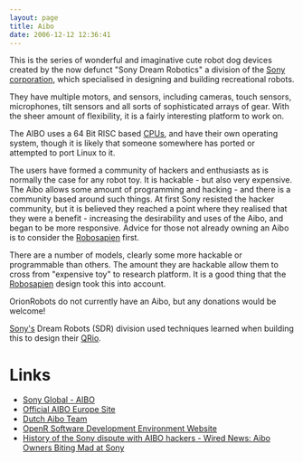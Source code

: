 ```yaml
---
layout: page
title: Aibo
date: 2006-12-12 12:36:41
---
```

<p>This is the series of wonderful and imaginative cute robot dog devices created by the now defunct "Sony Dream Robotics" a division of the <a class="wiki" href="/wiki/sony.html" title="Sony">Sony corporation</a>, which specialised in designing and building recreational robots.
</p>
<p>They have multiple motors, and sensors, including cameras, touch sensors, microphones, tilt sensors and all sorts of sophisticated arrays of gear. With the sheer amount of flexibility, it is a fairly interesting platform to work on.
</p>
<p>The AIBO uses a 64 Bit RISC based <a class="wiki" href="/wiki/cpu.html" title="Central Processing Unit">CPUs</a>, and have their own operating system, though it is likely that someone somewhere has ported or attempted to port Linux to it.
</p>
<p>The users have formed a community of hackers and enthusiasts as is normally the case for any robot toy. It is hackable - but also very expensive. The Aibo allows some amount of programming and hacking - and there is a community based around such things. At first Sony resisted the hacker community, but it is believed they reached a point where they realised that they were a benefit - increasing the desirability and uses of the Aibo, and began to be more responsive. Advice for those not already owning an Aibo is to consider the <a class="wiki" href="/wiki/robosapien.html" title="RoboSapien">Robosapien</a> first.
</p>
<p>There are a number of models, clearly some more hackable or programmable than others. The amount they are hackable allow them to cross from "expensive toy" to research platform. It is a good thing that the <a class="wiki" href="/wiki/robosapien.html" title="RoboSapien">Robosapien</a> design took this into account.
</p>
<p>OrionRobots do not currently have an Aibo, but any donations would be welcome!
</p>
<p><a class="wiki" href="/wiki/sony.html" title="Sony">Sony's</a> Dream Robots (SDR) division used techniques learned when building this to design their <a class="wiki" href="/wiki/qrio.html" title="Qrio">QRio</a>.
</p>
<h1  id="Links">Links</h1>
<ul><li> <a  href="http://www.sony.net/Products/aibo/" rel="external" target="_blank">Sony Global - AIBO</a>
</li><li> <a  href="http://www.sonydigital-link.com/aibo/index.asp" rel="external" target="_blank">Official AIBO Europe Site</a>
</li><li> <a  href="http://aibo.cs.uu.nl/" rel="external" target="_blank">Dutch Aibo Team</a>
</li><li> <a  href="http://openr.aibo.com/" rel="external" target="_blank">OpenR Software Development Environment Website</a>
</li><li> <a  href="http://www.wired.com/news/business/0,1367,48088,00.html" rel="external" target="_blank">History of the Sony dispute with AIBO hackers - Wired News: Aibo Owners Biting Mad at Sony</a>
</li></ul><p>
<br/>
</p>
